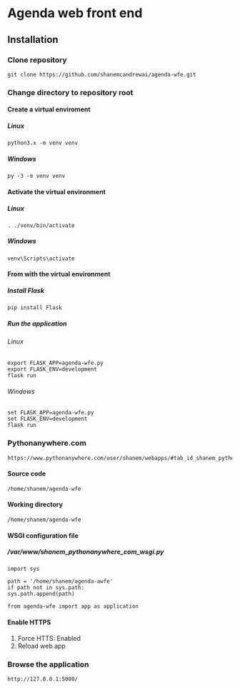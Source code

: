 # Agenda web front end

## Installation
### Clone repository
    git clone https://github.com/shanemcandrewai/agenda-wfe.git
### Change directory to repository root
#### Create a virtual enviroment
##### Linux
    python3.x -m venv venv
##### Windows
    py -3 -m venv venv
#### Activate the virtual environment
##### Linux
    . ./venv/bin/activate
##### Windows
    venv\Scripts\activate
#### From with the virtual environment
##### Install Flask
    pip install Flask
##### Run the application
###### Linux
    export FLASK_APP=agenda-wfe.py
    export FLASK_ENV=development
    flask run
###### Windows
    set FLASK_APP=agenda-wfe.py
    set FLASK_ENV=development
    flask run
### Pythonanywhere.com
    https://www.pythonanywhere.com/user/shanem/webapps/#tab_id_shanem_pythonanywhere_com
#### Source code
    /home/shanem/agenda-wfe
#### Working directory
    /home/shanem/agenda-wfe
#### WSGI configuration file
##### /var/www/shanem_pythonanywhere_com_wsgi.py
    import sys

    path = '/home/shanem/agenda-awfe'
    if path not in sys.path:
	sys.path.append(path)

    from agenda-wfe import app as application
#### Enable HTTPS
1. Force HTTS: Enabled
2. Reload web app
### Browse the application
    http://127.0.0.1:5000/
